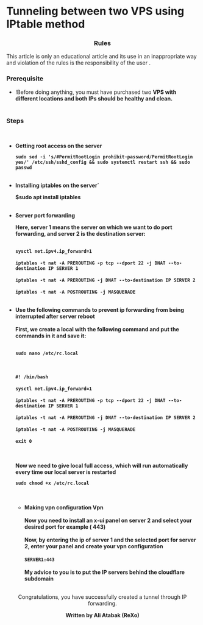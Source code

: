 # Tunneling between two VPS using IPtable method

<h3><p align="center">Rules</p></h3>

This article is only an educational article and its use in an inappropriate way and violation of the rules is the responsibility of the user .
 
 
  
<h3><p align="left">Prerequisite</p></h3>
  
- !Before doing anything, you must have purchased two <b>VPS with different locations and both IPs should be <b>healthy and clean</b>.</br></br>
 

  
<h3><p align="left">Steps</p></h3></br>

- Getting root access on the server
   
   `sudo sed -i 's/#PermitRootLogin prohibit-password/PermitRootLogin yes/' /etc/ssh/sshd_config && sudo systemctl restart ssh && sudo passwd`</br></br>
    
 
 - Installing iptables on the server`</br>

    $sudo apt install iptables</br></br>
 
 - Server port forwarding</br>

   Here, server 1 means the server on which we want to do port forwarding, and server 2 is the destination server: </br></br>

   `sysctl net.ipv4.ip_forward=1`</br></br>
   `iptables -t nat -A PREROUTING -p tcp --dport 22 -j DNAT --to-destination IP SERVER 1`</br></br>
   `iptables -t nat -A PREROUTING -j DNAT --to-destination IP SERVER 2`</br></br>
   `iptables -t nat -A POSTROUTING -j MASQUERADE`</br></br>
    
 
  
  
 - Use the following commands to prevent ip forwarding from being interrupted after server reboot</br></br>
     First, we create a local with the following command and put the commands in it and save it: </br></br>

    `sudo nano /etc/rc.local`</br></br></br>

     `#! /bin/bash`</br></br>
     `sysctl net.ipv4.ip_forward=1`</br></br>
     `iptables -t nat -A PREROUTING -p tcp --dport 22 -j DNAT --to-destination IP SERVER 1`</br></br>
     `iptables -t nat -A PREROUTING -j DNAT --to-destination IP SERVER 2`</br></br>
     `iptables -t nat -A POSTROUTING -j MASQUERADE`</br></br>
     `exit 0`</br></br></br>

      Now we need to give local full access, which will run automatically every time our local server is restarted</br>

      `sudo chmod +x /etc/rc.local`</br></br></br>

      - Making vpn configuration Vpn</br></br>
      Now you need to install an x-ui panel on server 2 and select your desired port for example ( 443) </br></br>
      Now, by entering the ip of server 1 and the selected port for server 2, enter your panel and create your vpn configuration</br></br> `SERVER1:443` </br></br>
      <b>My advice to you is to put the IP servers behind the cloudflare subdomain</b></br></b></br>

    
 

  <p align="center">Congratulations, you have successfully created a tunnel through IP forwarding.</p>
  <b><p align="center">Written by Ali Atabak (ReXo)</p></b> 
